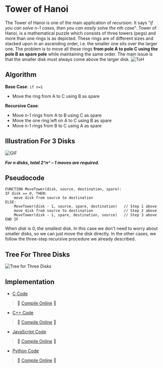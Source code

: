 # Tower of Hanoi
The Tower of Hanoi is one of the main application of *recursion*. It says "*if you can solve n-1 cases, then you can easily solve the nth case*".
Tower of Hanoi, is a mathematical puzzle which consists of three towers (pegs) and more than one rings is as depicted. These rings are of different sizes and stacked upon in an ascending order, i.e. the smaller one sits over the larger one. The problem is to move all these rings **from pole A to pole C using the pole B as spare pole** while maintaining the same order. The main issue is that the smaller disk must always come above the larger disk.
![ToH](https://blog-c7ff.kxcdn.com/blog/wp-content/uploads/2016/12/tower-01-1.jpg)

## Algorithm
**Base Case**: `if n=1`
- Move the ring from A to C using B as spare

**Recursive Case**:
- Move n-1 rings from A to B using C as spare
- Move the one ring left on A to C using B as spare
- Move n-1 rings from B to C using A as spare


## Illustration For 3 Disks 
![GIF](https://www.tutorialspoint.com/data_structures_algorithms/images/tower_of_hanoi.gif)


***For n disks, total 2^n^ – 1 moves are required.***

## Pseudocode
```
FUNCTION MoveTower(disk, source, destination, spare):
IF disk == 0, THEN:
    move disk from source to destination
ELSE:
    MoveTower(disk - 1, source, spare, destination)   // Step 1 above
    move disk from source to destination              // Step 2 above
    MoveTower(disk - 1, spare, destination, source)   // Step 3 above
END IF
```
When _disk_ is 0, the smallest disk. In this case we don't need to worry about smaller disks, so we can just move the disk directly. In the other cases, we follow the three-step recursive procedure we already described.

## Tree For Three Disks
![Tree for Three Disks](https://cdn-images-1.medium.com/max/1500/1*LEkUpm8-CoxGko2f84gjOg.jpeg)

## Implementation

*  [C Code](https://github.com/jainaman224/Algo_Ds_Notes/blob/master/Tower_Of_Hanoi/towerofhanoi.c)

> :rocket: [Compile Online](https://repl.it/@gauravburjwal/Tower-of-Hanoi-in-C) :rocket:

*  [C++ Code](https://github.com/jainaman224/Algo_Ds_Notes/blob/master/Tower_Of_Hanoi/Tower_Of_Hanoi.cpp)

> :rocket: [Compile Online](https://repl.it/@gauravburjwal/Tower-of-Hanoi-C) :rocket:
 
*  [JavaScript Code](https://github.com/jainaman224/Algo_Ds_Notes/blob/master/Tower_Of_Hanoi/Tower_Of_Hanoi.js)

> :rocket: [Compile Online](https://repl.it/@gauravburjwal/Tower-of-Hanoi-JS) :rocket:
  
*  [Python Code](https://github.com/jainaman224/Algo_Ds_Notes/blob/master/Tower_Of_Hanoi/Tower_Of_Hanoi.py)

> :rocket: [Compile Online](https://repl.it/@gauravburjwal/Tower-of-Hanoi-Python) :rocket: